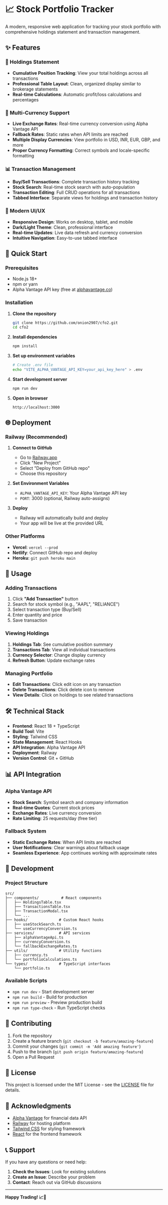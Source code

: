 # 📈 Stock Portfolio Tracker

A modern, responsive web application for tracking your stock portfolio with comprehensive holdings statement and transaction management.

## ✨ Features

### 🏦 Holdings Statement
- **Cumulative Position Tracking**: View your total holdings across all transactions
- **Professional Table Layout**: Clean, organized display similar to brokerage statements
- **Real-time Calculations**: Automatic profit/loss calculations and percentages

### 💱 Multi-Currency Support
- **Live Exchange Rates**: Real-time currency conversion using Alpha Vantage API
- **Fallback Rates**: Static rates when API limits are reached
- **Multiple Display Currencies**: View portfolio in USD, INR, EUR, GBP, and more
- **Proper Currency Formatting**: Correct symbols and locale-specific formatting

### 📊 Transaction Management
- **Buy/Sell Transactions**: Complete transaction history tracking
- **Stock Search**: Real-time stock search with auto-population
- **Transaction Editing**: Full CRUD operations for all transactions
- **Tabbed Interface**: Separate views for holdings and transaction history

### 🎨 Modern UI/UX
- **Responsive Design**: Works on desktop, tablet, and mobile
- **Dark/Light Theme**: Clean, professional interface
- **Real-time Updates**: Live data refresh and currency conversion
- **Intuitive Navigation**: Easy-to-use tabbed interface

## 🚀 Quick Start

### Prerequisites
- Node.js 18+ 
- npm or yarn
- Alpha Vantage API key (free at [alphavantage.co](https://www.alphavantage.co/support/#api-key))

### Installation

1. **Clone the repository**
   ```bash
   git clone https://github.com/onion2907/cfo2.git
   cd cfo2
   ```

2. **Install dependencies**
   ```bash
   npm install
   ```

3. **Set up environment variables**
   ```bash
   # Create .env file
   echo "VITE_ALPHA_VANTAGE_API_KEY=your_api_key_here" > .env
   ```

4. **Start development server**
   ```bash
   npm run dev
   ```

5. **Open in browser**
   ```
   http://localhost:3000
   ```

## 🌐 Deployment

### Railway (Recommended)

1. **Connect to GitHub**
   - Go to [Railway.app](https://railway.app)
   - Click "New Project"
   - Select "Deploy from GitHub repo"
   - Choose this repository

2. **Set Environment Variables**
   - `ALPHA_VANTAGE_API_KEY`: Your Alpha Vantage API key
   - `PORT`: 3000 (optional, Railway auto-assigns)

3. **Deploy**
   - Railway will automatically build and deploy
   - Your app will be live at the provided URL

### Other Platforms

- **Vercel**: `vercel --prod`
- **Netlify**: Connect GitHub repo and deploy
- **Heroku**: `git push heroku main`

## 📱 Usage

### Adding Transactions
1. Click **"Add Transaction"** button
2. Search for stock symbol (e.g., "AAPL", "RELIANCE")
3. Select transaction type (Buy/Sell)
4. Enter quantity and price
5. Save transaction

### Viewing Holdings
1. **Holdings Tab**: See cumulative position summary
2. **Transactions Tab**: View all individual transactions
3. **Currency Selector**: Change display currency
4. **Refresh Button**: Update exchange rates

### Managing Portfolio
- **Edit Transactions**: Click edit icon on any transaction
- **Delete Transactions**: Click delete icon to remove
- **View Details**: Click on holdings to see related transactions

## 🛠️ Technical Stack

- **Frontend**: React 18 + TypeScript
- **Build Tool**: Vite
- **Styling**: Tailwind CSS
- **State Management**: React Hooks
- **API Integration**: Alpha Vantage API
- **Deployment**: Railway
- **Version Control**: Git + GitHub

## 📊 API Integration

### Alpha Vantage API
- **Stock Search**: Symbol search and company information
- **Real-time Quotes**: Current stock prices
- **Exchange Rates**: Live currency conversion
- **Rate Limiting**: 25 requests/day (free tier)

### Fallback System
- **Static Exchange Rates**: When API limits are reached
- **User Notifications**: Clear warnings about fallback usage
- **Seamless Experience**: App continues working with approximate rates

## 🔧 Development

### Project Structure
```
src/
├── components/          # React components
│   ├── HoldingsTable.tsx
│   ├── TransactionsTable.tsx
│   ├── TransactionModal.tsx
│   └── ...
├── hooks/              # Custom React hooks
│   ├── useStockSearch.ts
│   └── useCurrencyConversion.ts
├── services/           # API services
│   ├── alphaVantageApi.ts
│   ├── currencyConversion.ts
│   └── fallbackExchangeRates.ts
├── utils/              # Utility functions
│   ├── currency.ts
│   └── portfolioCalculations.ts
└── types/              # TypeScript interfaces
    └── portfolio.ts
```

### Available Scripts
- `npm run dev` - Start development server
- `npm run build` - Build for production
- `npm run preview` - Preview production build
- `npm run type-check` - Run TypeScript checks

## 🤝 Contributing

1. Fork the repository
2. Create a feature branch (`git checkout -b feature/amazing-feature`)
3. Commit your changes (`git commit -m 'Add amazing feature'`)
4. Push to the branch (`git push origin feature/amazing-feature`)
5. Open a Pull Request

## 📄 License

This project is licensed under the MIT License - see the [LICENSE](LICENSE) file for details.

## 🙏 Acknowledgments

- [Alpha Vantage](https://www.alphavantage.co/) for financial data API
- [Railway](https://railway.app/) for hosting platform
- [Tailwind CSS](https://tailwindcss.com/) for styling framework
- [React](https://reactjs.org/) for the frontend framework

## 📞 Support

If you have any questions or need help:

1. **Check the Issues**: Look for existing solutions
2. **Create an Issue**: Describe your problem
3. **Contact**: Reach out via GitHub discussions

---

**Happy Trading! 📈🚀**